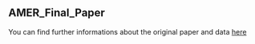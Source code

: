 ## AMER_Final_Paper
You can find further informations about the original paper and data [here](https://www.aeaweb.org/articles?id=10.1257/app.20150512)
